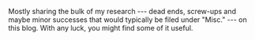 Mostly sharing the bulk of my research --- dead ends, screw-ups and maybe minor successes that would typically be filed under "Misc." --- on this blog. With any luck, you might find some of it useful.
